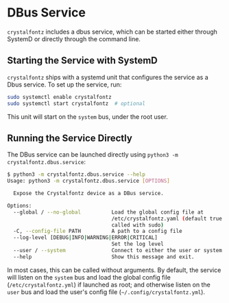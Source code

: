 # DBus Service

`crystalfontz` includes a dbus service, which can be started either through SystemD or directly through the command line.

## Starting the Service with SystemD

`crystalfontz` ships with a systemd unit that configures the service as a Dbus service. To set up the service, run:

```sh
sudo systemctl enable crystalfontz
sudo systemctl start crystalfontz  # optional
```

This unit will start on the `system` bus, under the root user.

## Running the Service Directly

The DBus service can be launched directly using `python3 -m crystalfontz.dbus.service`:

```sh
$ python3 -m crystalfontz.dbus.service --help
Usage: python3 -m crystalfontz.dbus.service [OPTIONS]

  Expose the Crystalfontz device as a DBus service.

Options:
  --global / --no-global          Load the global config file at
                                  /etc/crystalfontz.yaml (default true when
                                  called with sudo)
  -C, --config-file PATH          A path to a config file
  --log-level [DEBUG|INFO|WARNING|ERROR|CRITICAL]
                                  Set the log level
  --user / --system               Connect to either the user or system bus
  --help                          Show this message and exit.
```

In most cases, this can be called without arguments. By default, the service will listen on the `system` bus and load the global config file (`/etc/crystalfontz.yml`) if launched as root; and otherwise listen on the `user` bus and load the user's config file (`~/.config/crystalfontz.yml`).
